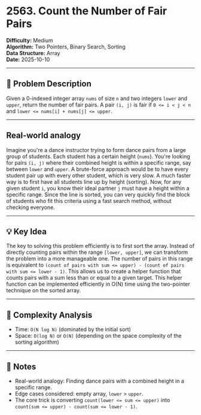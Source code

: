 # 2563. Count the Number of Fair Pairs

**Difficulty:** Medium  
**Algorithm:** Two Pointers, Binary Search, Sorting  
**Data Structure:** Array  
**Date:** 2025-10-10  

---

## 📝 Problem Description
Given a 0-indexed integer array `nums` of size `n` and two integers `lower` and `upper`, return the number of fair pairs. A pair `(i, j)` is fair if `0 <= i < j < n` and `lower <= nums[i] + nums[j] <= upper`.

---

## Real-world analogy
Imagine you're a dance instructor trying to form dance pairs from a large group of students. Each student has a certain height (`nums`). You're looking for pairs `(i, j)` where their combined height is within a specific range, say between `lower` and `upper`. A brute-force approach would be to have every student pair up with every other student, which is very slow. A much faster way is to first have all students line up by height (sorting). Now, for any given student `i`, you know their ideal partner `j` must have a height within a specific range. Since the line is sorted, you can very quickly find the block of students who fit this criteria using a fast search method, without checking everyone.

---

## 💡 Key Idea
The key to solving this problem efficiently is to first sort the array. Instead of directly counting pairs within the range `[lower, upper]`, we can transform the problem into a more manageable one. The number of pairs in this range is equivalent to `(count of pairs with sum <= upper) - (count of pairs with sum <= lower - 1)`. This allows us to create a helper function that counts pairs with a sum less than or equal to a given target. This helper function can be implemented efficiently in O(N) time using the two-pointer technique on the sorted array.

---

## 🧮 Complexity Analysis
- Time: `O(N log N)` (dominated by the initial sort)
- Space: `O(log N)` or `O(N)` (depending on the space complexity of the sorting algorithm)

---

## 📖 Notes
- Real-world analogy: Finding dance pairs with a combined height in a specific range.
- Edge cases considered: empty array, `lower` > `upper`.
- The core trick is converting `count(lower <= sum <= upper)` into `count(sum <= upper) - count(sum <= lower - 1)`.
